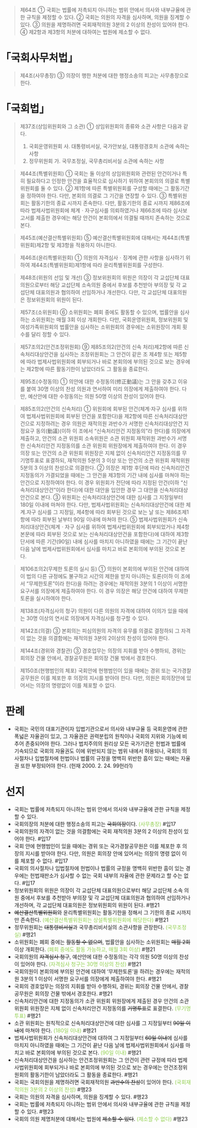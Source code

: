 > 제64조
> ① 국회는 법률에 저촉되지 아니하는 범위 안에서 의사와 내부규율에 관한 규칙을 제정할 수 있다.
> ② 국회는 의원의 자격을 심사하며, 의원을 징계할 수 있다.
> ③ 의원을 제명하려면 국회재적의원 3분의 2 이상의 찬성이 있어야 한다.
> ④ 제2항과 제3항의 처분에 대하여는 법원에 제소할 수 없다.

# ｢국회사무처법｣
> 제4조(사무총장)
> ③ 의장이 행한 처분에 대한 행정소송의 피고는 사무총장으로 한다.
# ｢국회법｣
> 제37조(상임위원회와 그 소관) 
> ① 상임위원회의 종류와 소관 사항은 다음과 같다. 
> 	1. 국회운영위원회 
> 		사. 대통령비서실, 국가안보실, 대통령경호처 소관에 속하는 사항 
> 	3. 정무위원회 
> 		가. 국무조정실, 국무총리비서실 소관에 속하는 사항

> 제44조(특별위원회) 
> ① 국회는 둘 이상의 상임위원회와 관련된 안건이거나 특히 필요하다고 인정한 안건을 효율적으로 심사하기 위하여 본회의의 의결로 특별위원회를 둘 수 있다. 
> ② 제1항에 따른 특별위원회를 구성할 때에는 그 활동기간을 정하여야 한다. 다만, 본회의 의결로 그 기간을 연장할 수 있다. 
> ③ 특별위원회는 활동기한의 종료 시까지 존속한다. 다만, 활동기한의 종료 시까지 제86조에 따라 법제사법위원회에 체계ㆍ자구심사를 의뢰하였거나 제66조에 따라 심사보고서를 제출한 경우에는 해당 안건이 본회의에서 의결될 때까지 존속하는 것으로 본다.

> 제45조(예산결산특별위원회) 
> ⑤ 예산결산특별위원회에 대해서는 제44조(특별위원회)제2항 및 제3항을 적용하지 아니한다.

> 제46조(윤리특별위원회) 
> ① 의원의 자격심사ㆍ징계에 관한 사항을 심사하기 위하여 제44조(특별위원회)제1항에 따라 윤리특별위원회를 구성한다.

> 제48조(위원의 선임 및 개선) 
> ③ 정보위원회의 위원은 의장이 각 교섭단체 대표의원으로부터 해당 교섭단체 소속의원 중에서 후보를 추천받아 부의장 및 각 교섭단체 대표의원과 협의하여 선임하거나 개선한다. 다만, 각 교섭단체 대표의원은 정보위원회의 위원이 된다.

> 제57조(소위원회) 
> ⑥ 소위원회는 폐회 중에도 활동할 수 있으며, 법률안을 심사하는 소위원회는 매월 3회 이상 개회한다. 다만, 국회운영위원회, 정보위원회 및 여성가족위원회의 법률안을 심사하는 소위원회의 경우에는 소위원장이 개회 횟수를 달리 정할 수 있다.

> 제57조의2(안건조정위원회) 
> ⑨ 제85조의2(안건의 신속 처리)제2항에 따른 신속처리대상안건을 심사하는 조정위원회는 그 안건이 같은 조 제4항 또는 제5항에 따라 법제사법위원회에 회부되거나 바로 본회의에 부의된 것으로 보는 경우에는 제2항에 따른 활동기한이 남았더라도 그 활동을 종료한다.

> 제95조(수정동의) 
> ① 의안에 대한 수정동의(修正動議)는 그 안을 갖추고 이유를 붙여 30명 이상의 찬성 의원과 연서하여 미리 의장에게 제출하여야 한다. 다만, 예산안에 대한 수정동의는 의원 50명 이상의 찬성이 있어야 한다.

> 제85조의2(안건의 신속처리) 
> ① 위원회에 회부된 안건(체계·자구 심사를 위하여 법제사법위원회에 회부된 안건을 포함한다)을 제2항에 따른 신속처리대상안건으로 지정하려는 경우 의원은 재적의원 과반수가 서명한 신속처리대상안건 지정요구 동의(動議)(이하 이 조에서 “신속처리안건 지정동의”라 한다)를 의장에게 제출하고, 안건의 소관 위원회 소속위원은 소관 위원회 재적위원 과반수가 서명한 신속처리안건 지정동의를 소관 위원회 위원장에게 제출하여야 한다. 이 경우 의장 또는 안건의 소관 위원회 위원장은 지체 없이 신속처리안건 지정동의를 무기명투표로 표결하되, 재적의원 5분의 3 이상 또는 안건의 소관 위원회 재적위원 5분의 3 이상의 찬성으로 의결한다.
> ② 의장은 제1항 후단에 따라 신속처리안건 지정동의가 가결되었을 때에는 그 안건을 제3항의 기간 내에 심사를 마쳐야 하는 안건으로 지정하여야 한다. 이 경우 위원회가 전단에 따라 지정된 안건(이하 “신속처리대상안건”이라 한다)에 대한 대안을 입안한 경우 그 대안을 신속처리대상안건으로 본다.
> ③ 위원회는 신속처리대상안건에 대한 심사를 그 지정일부터 180일 이내에 마쳐야 한다. 다만, 법제사법위원회는 신속처리대상안건에 대한 체계․자구 심사를 그 지정일, 제4항에 따라 회부된 것으로 보는 날 또는 제86조제1항에 따라 회부된 날부터 90일 이내에 마쳐야 한다.
> ⑤ 법제사법위원회가 신속처리대상안건(체계ㆍ자구 심사를 위하여 법제사법위원회에 회부되었거나 제4항 본문에 따라 회부된 것으로 보는 신속처리대상안건을 포함한다)에 대하여 제3항 단서에 따른 기간(90일) 내에 심사를 마치지 아니하였을 때에는 그 기간이 끝난 다음 날에 법제사법위원회에서 심사를 마치고 바로 본회의에 부의된 것으로 본다.

> 제106조의2(무제한 토론의 실시 등) 
> ① 의원이 본회의에 부의된 안건에 대하여 이 법의 다른 규정에도 불구하고 시간의 제한을 받지 아니하는 토론(이하 이 조에서 “무제한토론”이라 한다)을 하려는 경우에는 재적의원 3분의 1 이상이 서명한 요구서를 의장에게 제출하여야 한다. 이 경우 의장은 해당 안건에 대하여 무제한토론을 실시하여야 한다.

> 제138조(자격심사의 청구) 
> 의원이 다른 의원의 자격에 대하여 이의가 있을 때에는 30명 이상의 연서로 의장에게 자격심사를 청구할 수 있다.

> 제142조(의결)
> ③ 본회의는 피심의원의 자격의 유무를 의결로 결정하되 그 자격이 없는 것을 의결함에는 재적의원 3분의 2이상의 찬성이 있어야 한다.

> 제144조(경위와 경찰관) 
> ③ 경호업무는 의장의 지휘를 받아 수행하되, 경위는 회의장 건물 안에서, 경찰공무원은 회의장 건물 밖에서 경호한다.

> 제150조(현행범인의 체포)
> 국회안에 현행범인이 있을 때에는 경위 또는 국가경찰공무원은 이를 체포한 후 의장의 지시를 받아야 한다. 다만, 의원은 회의장안에 있어서는 의장의 명령없이 이를 체포할 수 없다.

# 판례
- 국회는 국민의 대표기관이자 입법기관으로서 의사와 내부규율 등 국회운영에 관한 폭넓은 자율권이 있고, 그 자율권은 권력분립의 원칙이나 국회의 지위와 기능에 비추어 존중되어야 한다. 그러나 법치주의의 원리상 모든 국가기관은 헌법과 법률에 기속되므로 국회의 자율권도 이에 위반되지 않는 범위 내에서 허용되나, 국회의 의사절차나 입법절차에 헌법이나 법률의 규정을 명백히 위반한 흠이 있는 때에는 자율권 또한 부정되어야 한다. (헌재 2000. 2. 24. 99헌라1)
# 선지
- 국회는 법률에 저촉되지 아니하는 범위 안에서 의사와 내부규율에 관한 규칙을 제정할 수 있다.
- 국회의장의 처분에 대한 행정소송의 피고는 ~~국회의장~~이다. <font color="#92d050">(사무총장)</font> #입17
- 국회의원의 자격이 없는 것을 의결함에는 국회 재적의원 3분의 2 이상의 찬성이 있어야 한다. #입17
- 국회 안에 현행범인이 있을 때에는 경위 또는 국가경찰공무원은 이를 체포한 후 의장의 지시를 받아야 한다. 다만, 의원은 회의장 안에 있어서는 의장의 명령 없이 이를 체포할 수 없다. #입17
- 국회의 의사절차나 입법절차에 헌법이나 법률의 규정을 명백히 위반한 흠이 있는 경우에는 헌법재판소가 심사할 수 없는 국회 내부의 자율에 관한 문제라고 할 수는 없다. #입17
- 정보위원회의 위원은 의장이 각 교섭단체 대표의원으로부터 해당 교섭단체 소속 의원 중에서 후보를 추천받아 부의장 및 각 교섭단체 대표의원과 협의하여 선임하거나 개선하며, 각 교섭단체 대표의원은 정보위원회의 위원이 된다. #행21
- ~~예산결산특별위원회~~와 윤리특별위원회는 활동기한을 정해서 그 기한의 종료 시까지만 존속한다. <font color="#92d050">(예산결산특별위원회는 상설특별위원회에 해당한다)</font> #행21
- 정무위원회는 ~~대통령비서실~~과 국무총리비서실의 소관사항을 관장한다. <font color="#92d050">(국무조정실)</font> #행21
- 소위원회는 폐회 중에는 ~~활동할 수 없으며~~, 법률안을 심사하는 소위원회는 ~~매월 2회~~ 이상 개회한다. <font color="#92d050">(폐회 중에도 활동 가능하고, 매월 3회 이상)</font> #행21
- 국회의원의 ~~자격심사 청구~~, 예산안에 대한 수정동의는 각각 의원 50명 이상의 찬성이 있어야 한다. <font color="#92d050">(자격심사 청구는 30명 이상의 찬성)</font> #행21
- 국회의원이 본회의에 부의된 안건에 대하여 ‘무제한토론’을 하려는 경우에는 재적의원 3분의 1 이상이 서명한 요구서를 의장에게 제출하여야 한다. #행21
- 국회의 경호업무는 의장의 지휘를 받아 수행하되, 경위는 회의장 건물 안에서, 경찰공무원은 회의장 건물 밖에서 경호한다. #행21
- 신속처리안건에 대한 지정동의가 소관 위원회 위원장에게 제출된 경우 안건의 소관 위원회 위원장은 지체 없이 신속처리안건 지정동의를 ~~기명투표~~로 표결한다. <font color="#92d050">(무기명투표)</font> #행21
- 소관 위원회는 원칙적으로 신속처리대상안건에 대한 심사를 그 지정일부터 ~~90일 이내~~에 마쳐야 한다. <font color="#92d050">(180일 이내)</font> #행21
- 법제사법위원회가 신속처리대상안건에 대하여 그 지정일부터 ~~60일 이내~~에 심사를 마치지 아니하였을 때에는 그 기간이 끝난 다음 날에 법제사법위원회에서 심사를 마치고 바로 본회의에 부의된 것으로 본다. <font color="#92d050">(90일 이내)</font> #행21
- 신속처리대상안건을 심사하는 안건조정위원회는 그 안건이 관련 규정에 따라 법제사법위원회에 회부되거나 바로 본회의에 부의된 것으로 보는 경우에는 안건조정위원회의 활동기한이 남았더라도 그 활동을 종료한다. #행21
- 국회는 국회의원을 제명하려면 국회재적의원 ~~과반수의 찬성~~이 있어야 한다. <font color="#92d050">(국회재적의원 3분의 2 이상의 찬성)</font> #행23
- 국회는 의원의 자격을 심사하며, 의원을 징계할 수 있다. #행23 
- 국회는 법률에 저촉되지 아니하는 범위 안에서 의사와 내부규율에 관한 규칙을 제정할 수 있다. #행23 
- 국회의 의원 제명처분에 대해서는 법원에 ~~제소할 수 있다~~. <font color="#92d050">(제소할 수 없다)</font> #행23